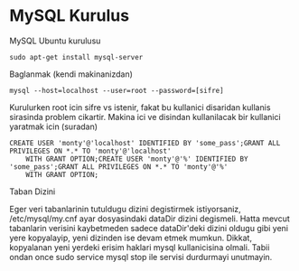 # MySQL Kurulus

MySQL Ubuntu kurulusu

```
sudo apt-get install mysql-server
```

Baglanmak (kendi makinanizdan)

```
mysql --host=localhost --user=root --password=[sifre]
```

Kurulurken root icin sifre vs istenir, fakat bu kullanici disaridan
kullanis sirasinda problem cikartir. Makina ici ve disindan
kullanilacak bir kullanici yaratmak icin (suradan)

```
CREATE USER 'monty'@'localhost' IDENTIFIED BY 'some_pass';GRANT ALL PRIVILEGES ON *.* TO 'monty'@'localhost'
    WITH GRANT OPTION;CREATE USER 'monty'@'%' IDENTIFIED BY 'some_pass';GRANT ALL PRIVILEGES ON *.* TO 'monty'@'%'
    WITH GRANT OPTION;
```

Taban Dizini

Eger veri tabanlarinin tutuldugu dizini degistirmek istiyorsaniz,
/etc/mysql/my.cnf ayar dosyasindaki dataDir dizini degismeli. Hatta
mevcut tabanlarin verisini kaybetmeden sadece dataDir'deki dizini
oldugu gibi yeni yere kopyalayip, yeni dizinden ise devam etmek
mumkun. Dikkat, kopyalanan yeni yerdeki erisim haklari mysql
kullanicisina olmali. Tabii ondan once sudo service mysql stop ile
servisi durdurmayi unutmayin.






